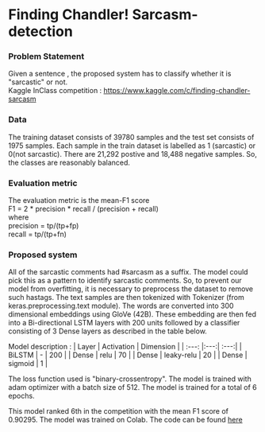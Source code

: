 # Finding Chandler! Sarcasm-detection
### Problem Statement
Given a sentence , the proposed system has to classify whether it is "sarcastic" or not. \
Kaggle InClass competition : https://www.kaggle.com/c/finding-chandler-sarcasm

### Data
The training dataset consists of 39780 samples and the test set consists of 1975 samples. Each sample in the train dataset is labelled as 1 (sarcastic) or 0(not sarcastic). There are 21,292 postive and 18,488 negative samples. So, the classes are reasonably balanced.  

### Evaluation metric
The evaluation metric is the mean-F1 score \
F1 = 2 * precision * recall / (precision + recall) \
where \
precision = tp/(tp+fp) \
recall = tp/(tp+fn)

### Proposed system 
All of the sarcastic comments had  #sarcasm as a suffix. The model could pick this as a pattern to identify sarcastic comments. So, to prevent our model from overfitting, it is necessary to preprocess the dataset to remove such hastags. The text samples are then tokenized with Tokenizer (from keras.preprocessing.text module). The words are converted into 300 dimensional embeddings using GloVe (42B). These embedding are then fed into a Bi-directional LSTM layers with 200 units followed by a classifier consisting of 3 Dense layers as described in the table below. 

Model description :
| Layer | Activation | Dimension |
| :---: |:---:| :---:|
| BiLSTM | - | 200 |
| Dense | relu | 70 |
| Dense | leaky-relu | 20 |
| Dense | sigmoid | 1 |

The loss function used is "binary-crossentropy". The model is trained with adam optimizer with a batch size of 512. The model is trained for a total of 6 epochs.

This model ranked 6th in the competition with the mean F1 score of 0.90295. 
The model was trained on Colab. The code can be found [here]("./Chandler.ipynb")
